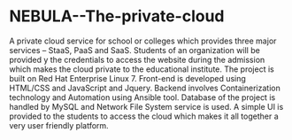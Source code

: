 # NEBULA--The-private-cloud
A private cloud service for school or colleges which provides three major services – StaaS, PaaS and SaaS. Students of an organization will be provided y the credentials to access the website during the admission which makes the cloud private to the educational institute.
The project is built on Red Hat Enterprise Linux 7. 
Front-end is developed using HTML/CSS and JavaScript and Jquery. Backend involves Containerization technology and Automation using Ansible tool. Database of the project is handled by MySQL and Network File System service is used.
A simple UI is provided to the students to access the cloud which makes it all together a very user friendly platform. 
